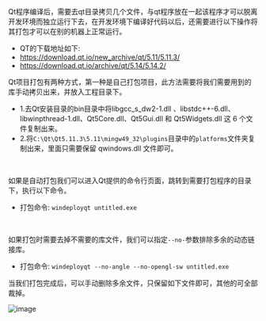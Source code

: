 Qt程序编译后，需要去qt目录拷贝几个文件，与qt程序放在一起该程序才可以脱离开发环境而独立运行下去，在开发环境下编译好代码以后，还需要进行以下操作将其打包才可以在别的机器上正常运行。

 - QT的下载地址如下:
  - https://download.qt.io/new_archive/qt/5.11/5.11.3/
  - https://download.qt.io/archive/qt/5.14/5.14.2/

Qt项目打包有两种方式，第一种是自己打包项目，此方法需要将我们需要用到的库手动拷贝出来，并放入工程目录下。
 - 1.去Qt安装目录的bin目录中将libgcc_s_dw2-1.dll 、libstdc++-6.dll、libwinpthread-1.dll、Qt5Core.dll、Qt5Gui.dll 和 Qt5Widgets.dll 这 6 个文件复制出来。
 - 2.将`C:\Qt\Qt5.11.3\5.11\mingw49_32\plugins`目录中的`platforms`文件夹复制出来，里面只需要保留 qwindows.dll 文件即可。

<br>

如果是自动打包我们可以进入Qt提供的命令行页面，跳转到需要打包程序的目录下，执行以下命令。
 - 打包命令: `windeployqt untitled.exe`

<br>

如果打包时需要去掉不需要的库文件，我们可以指定`--no-`参数排除多余的动态链接库。
 - 打包命令: `windeployqt --no-angle --no-opengl-sw untitled.exe`

当我们打包完成后，可以手动删除多余文件，只保留如下文件即可，其他的可全部裁掉。

![image](https://user-images.githubusercontent.com/52789403/188526768-1401c06c-27dc-4855-a41e-3c9eb94433af.png)
